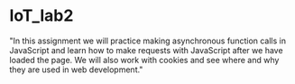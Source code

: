 # IoT_lab2
"In this assignment we will practice making asynchronous function calls in JavaScript and learn how to make requests with JavaScript after we have loaded the page. We will also work with cookies and see where and why they are used in web development."
